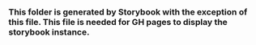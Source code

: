 ### This folder is generated by Storybook with the exception of this file. This file is needed for GH pages to display the storybook instance.
